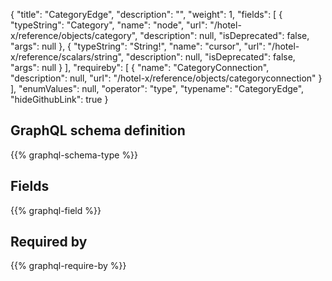 {
  "title": "CategoryEdge",
  "description": "",
  "weight": 1,
  "fields": [
    {
      "typeString": "Category",
      "name": "node",
      "url": "/hotel-x/reference/objects/category",
      "description": null,
      "isDeprecated": false,
      "args": null
    },
    {
      "typeString": "String!",
      "name": "cursor",
      "url": "/hotel-x/reference/scalars/string",
      "description": null,
      "isDeprecated": false,
      "args": null
    }
  ],
  "requireby": [
    {
      "name": "CategoryConnection",
      "description": null,
      "url": "/hotel-x/reference/objects/categoryconnection"
    }
  ],
  "enumValues": null,
  "operator": "type",
  "typename": "CategoryEdge",
  "hideGithubLink": true
}
## GraphQL schema definition

{{% graphql-schema-type %}}

## Fields

{{% graphql-field %}}

## Required by

{{% graphql-require-by %}}
